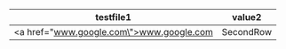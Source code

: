 | testfile1 | value2 |
|-----------|--------|
| <a href=\"www.google.com\">www.google.com</a> | SecondRow |
